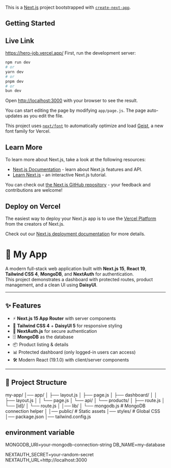 This is a [Next.js](https://nextjs.org) project bootstrapped with [`create-next-app`](https://github.com/vercel/next.js/tree/canary/packages/create-next-app).

## Getting Started

## Live Link 
https://hero-job.vercel.app/
First, run the development server:

```bash
npm run dev
# or
yarn dev
# or
pnpm dev
# or
bun dev
```

Open [http://localhost:3000](http://localhost:3000) with your browser to see the result.

You can start editing the page by modifying `app/page.js`. The page auto-updates as you edit the file.

This project uses [`next/font`](https://nextjs.org/docs/app/building-your-application/optimizing/fonts) to automatically optimize and load [Geist](https://vercel.com/font), a new font family for Vercel.

## Learn More

To learn more about Next.js, take a look at the following resources:

- [Next.js Documentation](https://nextjs.org/docs) - learn about Next.js features and API.
- [Learn Next.js](https://nextjs.org/learn) - an interactive Next.js tutorial.

You can check out [the Next.js GitHub repository](https://github.com/vercel/next.js) - your feedback and contributions are welcome!

## Deploy on Vercel

The easiest way to deploy your Next.js app is to use the [Vercel Platform](https://vercel.com/new?utm_medium=default-template&filter=next.js&utm_source=create-next-app&utm_campaign=create-next-app-readme) from the creators of Next.js.

Check out our [Next.js deployment documentation](https://nextjs.org/docs/app/building-your-application/deploying) for more details.
# 🚀 My App

A modern full-stack web application built with **Next.js 15**, **React 19**, **Tailwind CSS 4**, **MongoDB**, and **NextAuth** for authentication.  
This project demonstrates a dashboard with protected routes, product management, and a clean UI using **DaisyUI**.

---

## ✨ Features
- ⚡ **Next.js 15 App Router** with server components
- 🎨 **Tailwind CSS 4** + **DaisyUI 5** for responsive styling
- 🔑 **NextAuth.js** for secure authentication
- 🗄️ **MongoDB** as the database
- 📦 Product listing & details
- 📊 Protected dashboard (only logged-in users can access)
- 🛠 Modern React (19.1.0) with client/server components

---

## 📂 Project Structure
my-app/
│── app/
│ ├── layout.js
│ ├── page.js
│ ├── dashboard/
│ │ ├── layout.js
│ │ └── page.js
│ └── api/
│ └── products/
│ ├── route.js
│ └── [id]/
│ └── route.js
│
│── lib/
│ └── mongodb.js # MongoDB connection helper
│
│── public/ # Static assets
│── styles/ # Global CSS
│── package.json
│── tailwind.config.js
## environment variable
MONGODB_URI=your-mongodb-connection-string
DB_NAME=my-database

NEXTAUTH_SECRET=your-random-secret
NEXTAUTH_URL=http://localhost:3000
